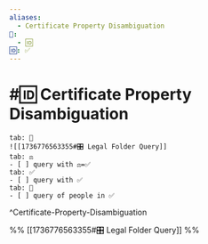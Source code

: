 ```yaml
---
aliases:
  - Certificate Property Disambiguation
📁:
  - 🆔
🆔: ✅
---
```

# #🆔 Certificate Property Disambiguation

```tabs
tab: 📁
![[1736776563355#🎛️ Legal Folder Query]]
tab: ⚖️
- [ ] query with ⚖️=✅
tab: ✅
- [ ] query with ✅
tab: 👤
- [ ] query of people in ✅
```

^Certificate-Property-Disambiguation

%%
[[1736776563355#🎛️ Legal Folder Query]]
%%